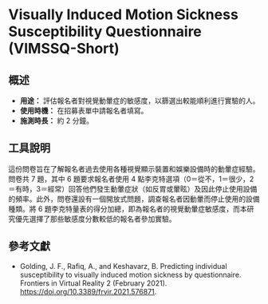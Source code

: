 # Visually Induced Motion Sickness Susceptibility Questionnaire (VIMSSQ-Short)

## 概述

- **用途：** 評估報名者對視覺動暈症的敏感度，以篩選出較能順利進行實驗的人。
- **使用時機：** 在招募表單中請報名者填寫。
- **施測時長：** 約 2 分鐘。

## 工具說明

這份問卷旨在了解報名者過去使用各種視覺顯示裝置和娛樂設備時的動暈症經驗。問卷共 7 題，其中 6 題要求報名者使用 4 點李克特選項（0＝從不，1＝很少，2＝有時，3＝經常）回答他們發生動暈症狀（如反胃或暈眩）及因此停止使用設備的頻率。此外，問卷還設有一個開放式問題，調查報名者因動暈而停止使用的設備種類。將 6 題李克特量表的得分加總，即為報名者的視覺動暈症敏感度，而本研究優先選擇了那些敏感度分數較低的報名者參加實驗。

## 參考文獻

- Golding, J. F., Rafiq, A., and Keshavarz, B. Predicting individual susceptibility to visually induced motion sickness by questionnaire. Frontiers in Virtual Reality 2 (February 2021). https://doi.org/10.3389/frvir.2021.576871.
